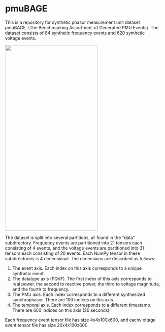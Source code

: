 # pmuBAGE
This is a repository for synthetic phasor measurement unit dataset pmuBAGE. (The Benchmarking Assortment of Generated PMU Events). The dataset consists of 84 synthetic frequency events and 620 synthetic voltage events.

<img src="https://github.com/NanpengYu/pmuBAGE/blob/main/images/gf.png" width="300" height="600">

The dataset is split into several partitions, all found in the "data" subdirectory. Frequency events are partitioned into 21 tensors each consisting of 4 events, and the voltage events are partitioned into 31 tensors each consisting of 20 events. Each NumPy tensor in these subdirectories is 4 dimensional. The dimensions are described as follows:

1. The event axis. Each index on this axis corresponds to a unique synthetic event.
2. The datatype axis (PQVF). The first index of this axis corresponds to real power, the second to reactive power, the third to voltage magnitude, and the fourth to frequency. 
3. The PMU axis. Each index corresponds to a different synthesized synchrophasor. There are 100 indices on this axis.
4. The temporal axis. Each index corresponds to a different timestamp. There are 600 indices on this axis (20 seconds)

Each frequency event tensor file has size 4x4x100x600, and eachv oltage event tensor file has size 20x4x100x600
